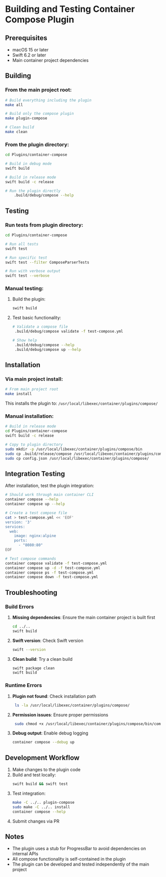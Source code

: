 # Building and Testing Container Compose Plugin

## Prerequisites

- macOS 15 or later
- Swift 6.2 or later
- Main container project dependencies

## Building

### From the main project root:

```bash
# Build everything including the plugin
make all

# Build only the compose plugin
make plugin-compose

# Clean build
make clean
```

### From the plugin directory:

```bash
cd Plugins/container-compose

# Build in debug mode
swift build

# Build in release mode
swift build -c release

# Run the plugin directly
    .build/debug/compose --help
```

## Testing

### Run tests from plugin directory:

```bash
cd Plugins/container-compose

# Run all tests
swift test

# Run specific test
swift test --filter ComposeParserTests

# Run with verbose output
swift test --verbose
```

### Manual testing:

1. Build the plugin:
   ```bash
   swift build
   ```

2. Test basic functionality:
   ```bash
   # Validate a compose file
    .build/debug/compose validate -f test-compose.yml
   
   # Show help
    .build/debug/compose --help
    .build/debug/compose up --help
   ```

## Installation

### Via main project install:

```bash
# From main project root
make install
```

This installs the plugin to: `/usr/local/libexec/container/plugins/compose/`

### Manual installation:

```bash
# Build in release mode
cd Plugins/container-compose
swift build -c release

# Copy to plugin directory
sudo mkdir -p /usr/local/libexec/container/plugins/compose/bin
sudo cp .build/release/compose /usr/local/libexec/container/plugins/compose/bin/
sudo cp config.json /usr/local/libexec/container/plugins/compose/
```

## Integration Testing

After installation, test the plugin integration:

```bash
# Should work through main container CLI
container compose --help
container compose up --help

# Create a test compose file
cat > test-compose.yml << 'EOF'
version: '3'
services:
  web:
    image: nginx:alpine
    ports:
      - "8080:80"
EOF

# Test compose commands
container compose validate -f test-compose.yml
container compose up -d -f test-compose.yml
container compose ps -f test-compose.yml
container compose down -f test-compose.yml
```

## Troubleshooting

### Build Errors

1. **Missing dependencies**: Ensure the main container project is built first
   ```bash
   cd ../..
   swift build
   ```

2. **Swift version**: Check Swift version
   ```bash
   swift --version
   ```

3. **Clean build**: Try a clean build
   ```bash
   swift package clean
   swift build
   ```

### Runtime Errors

1. **Plugin not found**: Check installation path
   ```bash
    ls -la /usr/local/libexec/container/plugins/compose/
   ```

2. **Permission issues**: Ensure proper permissions
   ```bash
    sudo chmod +x /usr/local/libexec/container/plugins/compose/bin/compose
   ```

3. **Debug output**: Enable debug logging
   ```bash
   container compose --debug up
   ```

## Development Workflow

1. Make changes to the plugin code
2. Build and test locally:
   ```bash
   swift build && swift test
   ```
3. Test integration:
   ```bash
   make -C ../.. plugin-compose
   sudo make -C ../.. install
   container compose --help
   ```
4. Submit changes via PR

## Notes

- The plugin uses a stub for ProgressBar to avoid dependencies on internal APIs
- All compose functionality is self-contained in the plugin
- The plugin can be developed and tested independently of the main project